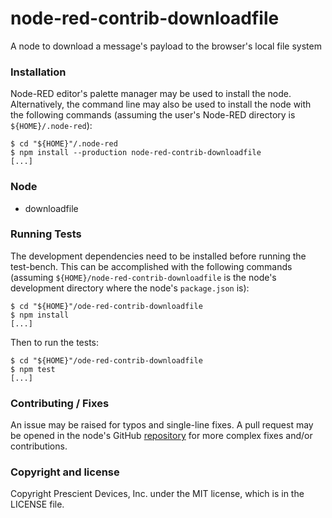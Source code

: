 node-red-contrib-downloadfile
=============================

A node to download a message's payload to the browser's local file system

### Installation

Node-RED editor's palette manager may be used to install the node.
Alternatively, the command line may also be used to install the node with the
following commands (assuming the user's Node-RED directory is
`${HOME}/.node-red`):

    $ cd "${HOME}"/.node-red
    $ npm install --production node-red-contrib-downloadfile
    [...]

### Node

 - downloadfile

### Running Tests

The development dependencies need to be installed before running the test-bench. This can be accomplished with the following commands (assuming `${HOME}/node-red-contrib-downloadfile` is the node's development directory where the node's `package.json` is):

    $ cd "${HOME}"/ode-red-contrib-downloadfile
    $ npm install
    [...]

Then to run the tests:

    $ cd "${HOME}"/ode-red-contrib-downloadfile
    $ npm test
    [...]

### Contributing / Fixes

An issue may be raised for typos and single-line fixes. A pull request may be opened in the node's GitHub
[repository](https://github.com/prescient-devices/PD-Nodes) for more complex fixes and/or contributions.

### Copyright and license

Copyright Prescient Devices, Inc. under the MIT license, which is in the LICENSE file.
